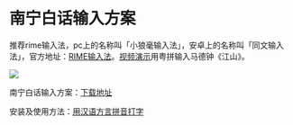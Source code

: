 # 南宁白话输入方案

推荐rime输入法，pc上的名称叫「小狼毫输入法」，安卓上的名称叫「同文输入法」，官方地址：[RIME输入法](https://rime.im/)。[视频演示](https://www.douban.com/note/664063220/)用粤拼输入马德钟《江山》。

![](http://wx1.sinaimg.cn/large/69144085gy1fxfy2tgoipj20kt0ebdgh.jpg)

南宁白话输入方案：[下载地址](https://github.com/leimaau/naamning_jyutping) 

安装及使用方法：[用汉语方言拼音打字](https://laubonghaudoi.github.io/dialects/)